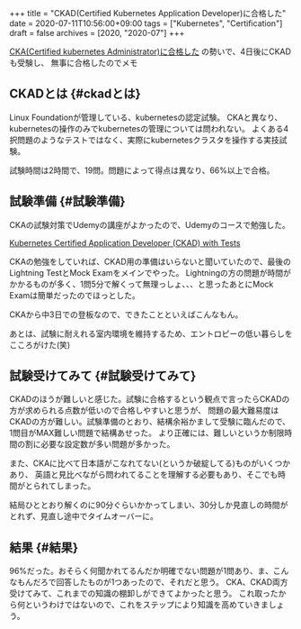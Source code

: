 +++
title = "CKAD(Certified Kubernetes Application Developer)に合格した"
date = 2020-07-11T10:56:00+09:00
tags = ["Kubernetes", "Certification"]
draft = false
archives = [2020, "2020-07"]
+++

[CKA(Certified kubernetes Administrator)に合格した]() の勢いで、4日後にCKADも受験し、
無事に合格したのでメモ


## CKADとは {#ckadとは}

Linux Foundationが管理している、kubernetesの認定試験。
CKAと異なり、kubernetesの操作のみでkubernetesの管理については問われない。
よくある4択問題のようなテストではなく、実際にkubernetesクラスタを操作する実技試験。

試験時間は2時間で、19問。問題によって得点は異なり、66%以上で合格。


## 試験準備 {#試験準備}

CKAの試験対策でUdemyの講座がよかったので、Udemyのコースで勉強した。

[Kubernetes Certified Application Developer (CKAD) with Tests](https://px.a8.net/svt/ejp?a8mat=3BHUM0+C6720I+3L4M+BW8O2&a8ejpredirect=https%3A%2F%2Fwww.udemy.com%2Fcourse%2Fcertified-kubernetes-application-developer%2F)

CKAの勉強をしていれば、CKAD用の準備はいらないと聞いていたので、最後のLightning TestとMock Examをメインでやった。
Lightningの方の問題が時間がかかるものが多く、1問5分で解くって無理っしょ、、、と思ったあとにMock Examは簡単だったのでほっとした。

CKAから中3日での登板なので、できたことといえばこんなもん。

あとは、試験に耐えれる室内環境を維持するため、エントロピーの低い暮らしをこころがけた(笑)


## 試験受けてみて {#試験受けてみて}

CKADのほうが難しいと感じた。試験に合格するという観点で言ったらCKADの方が求められる点数が低いので合格しやすいと思うが、
問題の最大難易度はCKADの方が難しい。試験準備のとおり、結構余裕かまして受験に臨んだので、1問目がMAX難しい問題で結構あせった。
より正確には、難しいというか制限時間の割に必要な設定数が多い問題が多かった。

また、CKAに比べて日本語がこなれてない(というか破綻してる)ものがいくつかあり、
英語と見比べながら問われてることを理解する必要もあり、そこでも時間がとられてしまった。

結局ひととおり解くのに90分ぐらいかかってしまい、30分しか見直しの時間がとれず、見直し途中でタイムオーバーに。


## 結果 {#結果}

96%だった。おそらく何聞かれてるんだか明確でない問題が1問あり、ま、こんなもんだろで回答したものが1つあったので、それだと思う。
CKA、CKAD両方受けてみて、これまでの知識の棚卸しができてよかったと思う。
これ取ったから何というわけではないので、これをステップにより知識を高めていきましょう。
